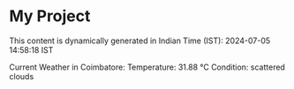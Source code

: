 # My Project

This content is dynamically generated in Indian Time (IST): 2024-07-05 14:58:18 IST


Current Weather in Coimbatore:
Temperature: 31.88 °C
Condition: scattered clouds
